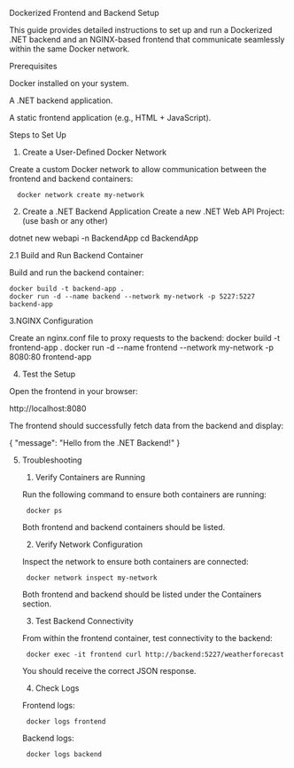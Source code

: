 Dockerized Frontend and Backend Setup

This guide provides detailed instructions to set up and run a Dockerized .NET backend and an NGINX-based frontend that communicate seamlessly within the same Docker network.

Prerequisites

Docker installed on your system.

A .NET backend application.

A static frontend application (e.g., HTML + JavaScript).

Steps to Set Up

1. Create a User-Defined Docker Network

Create a custom Docker network to allow communication between the frontend and backend containers:

      docker network create my-network


2. Create a .NET Backend Application
Create a new .NET Web API Project:(use bash or any other)

  dotnet new webapi -n BackendApp
  cd BackendApp

2.1 Build and Run Backend Container

Build and run the backend container:

    docker build -t backend-app .
    docker run -d --name backend --network my-network -p 5227:5227 backend-app


3.NGINX Configuration

Create an nginx.conf file to proxy requests to the backend:
    docker build -t frontend-app .
    docker run -d --name frontend --network my-network -p 8080:80 frontend-app

4. Test the Setup

  Open the frontend in your browser:

  http://localhost:8080

  The frontend should successfully fetch data from the backend and display:

  { "message": "Hello from the .NET Backend!" }

5. Troubleshooting

    1. Verify Containers are Running

    Run the following command to ensure both containers are running:

        docker ps

    Both frontend and backend containers should be listed.

    2. Verify Network Configuration

    Inspect the network to ensure both containers are connected:

        docker network inspect my-network

    Both frontend and backend should be listed under the Containers section.

    3. Test Backend Connectivity

    From within the frontend container, test connectivity to the backend:

        docker exec -it frontend curl http://backend:5227/weatherforecast

    You should receive the correct JSON response.

    4. Check Logs

    Frontend logs:

        docker logs frontend

    Backend logs:

        docker logs backend

